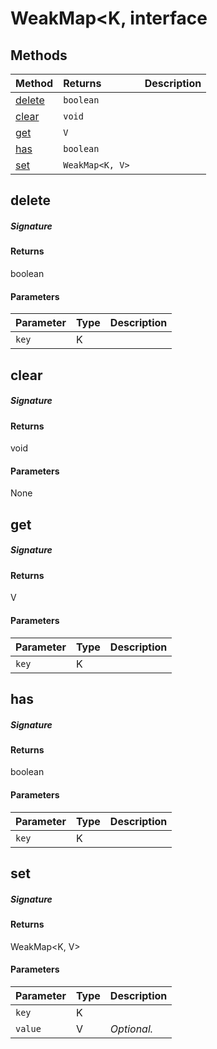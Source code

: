 # WeakMap<K, interface








## Methods

| Method	   |  Returns	| Description|
|:-------------|:-------|:-----------|
|[delete](#delete)      | `boolean `|  |
|[clear](#clear)      | `void `|  |
|[get](#get)      | `V `|  |
|[has](#has)      | `boolean `|  |
|[set](#set)      | `WeakMap<K, V> `|  |



## delete



##### Signature

#### Returns
boolean

#### Parameters


| Parameter	   | Type    | Description |
|:-------------|:---------------|:------------|
| `key`    | K |  |


## clear



##### Signature

#### Returns
void

#### Parameters
None


## get



##### Signature

#### Returns
V

#### Parameters


| Parameter	   | Type    | Description |
|:-------------|:---------------|:------------|
| `key`    | K |  |


## has



##### Signature

#### Returns
boolean

#### Parameters


| Parameter	   | Type    | Description |
|:-------------|:---------------|:------------|
| `key`    | K |  |


## set



##### Signature

#### Returns
WeakMap<K, V>

#### Parameters


| Parameter	   | Type    | Description |
|:-------------|:---------------|:------------|
| `key`    | K |  |
| `value`    | V | _Optional._ |

